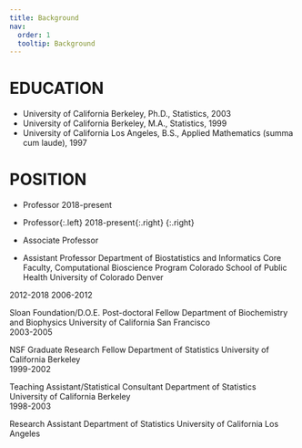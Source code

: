 ```yaml
---
title: Background
nav:
  order: 1
  tooltip: Background
---
```


# EDUCATION 

+ University of California Berkeley, Ph.D., Statistics, 2003
+ University of California Berkeley, M.A., Statistics, 1999
+ University of California Los Angeles, B.S., Applied Mathematics (summa cum laude), 1997


# POSITION

+ Professor                                                             2018-present



+ Professor{:.left} 2018-present{:.right}
{:.right}
+ Associate Professor
+ Assistant Professor
Department of Biostatistics and Informatics
Core Faculty, Computational Bioscience Program
Colorado School of Public Health
University of Colorado Denver	

2012-2018
2006-2012

Sloan Foundation/D.O.E. Post-doctoral Fellow
Department of Biochemistry and Biophysics
University of California San Francisco	
2003-2005

NSF Graduate Research Fellow
Department of Statistics
University of California Berkeley	
1999-2002


Teaching Assistant/Statistical Consultant
Department of Statistics
University of California Berkeley	
1998-2003


Research Assistant
Department of Statistics
University of California Los Angeles 
